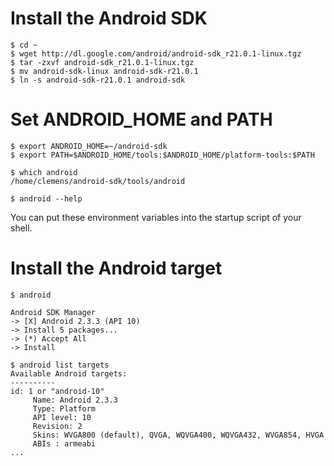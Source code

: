 # Install the Android SDK

```
$ cd ~
$ wget http://dl.google.com/android/android-sdk_r21.0.1-linux.tgz
$ tar -zxvf android-sdk_r21.0.1-linux.tgz
$ mv android-sdk-linux android-sdk-r21.0.1
$ ln -s android-sdk-r21.0.1 android-sdk
```

# Set ANDROID_HOME and PATH

```
$ export ANDROID_HOME=~/android-sdk
$ export PATH=$ANDROID_HOME/tools:$ANDROID_HOME/platform-tools:$PATH

$ which android
/home/clemens/android-sdk/tools/android

$ android --help
```

You can put these environment variables into the startup script of your shell.

# Install the Android target

```
$ android

Android SDK Manager
-> [X] Android 2.3.3 (API 10)
-> Install 5 packages...
-> (*) Accept All
-> Install

$ android list targets
Available Android targets:
----------
id: 1 or "android-10"
     Name: Android 2.3.3
     Type: Platform
     API level: 10
     Revision: 2
     Skins: WVGA800 (default), QVGA, WQVGA400, WQVGA432, WVGA854, HVGA
     ABIs : armeabi
...
```

